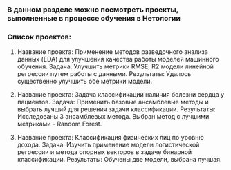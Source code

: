 ### В данном разделе можно посмотреть проекты, выполненные в процессе обучения в Нетологии

### Список проектов:

1. Название проекта: Применение методов разведочного анализа данных (EDA) для улучшения качества работы моделей машинного обучения.
Задача: Улучшить метрики RMSE, R2 модели линейной регрессии путем работы с данными.
Результаты: Удалось существенно улучшить обе метрики модели.

2. Название проекта: Задача классификации наличия болезни сердца у пациентов.
Задача: Применить базовые ансамблевые методы и выбрать лучший для решения задачи классификации.
Результаты: Исследованы 3 ансамблевых метода. Выбран метод с лучшими метриками - Random Forest.

3. Название проекта: Классификация физических лиц по уровню дохода.
Задача: Изучить применение модели логистической регрессии и метода опорных векторов в задаче бинарной классификации.
Результаты: Обучены две модели, выбрана лучшая.
